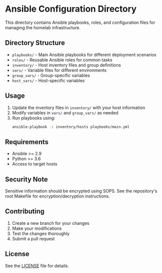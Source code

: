 # Ansible Configuration Directory

This directory contains Ansible playbooks, roles, and configuration files for managing the homelab infrastructure.

## Directory Structure

- `playbooks/` - Main Ansible playbooks for different deployment scenarios
- `roles/` - Reusable Ansible roles for common tasks
- `inventory/` - Host inventory files and group definitions
- `vars/` - Variable files for different environments
- `group_vars/` - Group-specific variables
- `host_vars/` - Host-specific variables

## Usage

1. Update the inventory files in `inventory/` with your host information
2. Modify variables in `vars/` and `group_vars/` as needed
3. Run playbooks using:
   ```bash
   ansible-playbook -i inventory/hosts playbooks/main.yml
   ```

## Requirements

- Ansible >= 2.9
- Python >= 3.6
- Access to target hosts

## Security Note

Sensitive information should be encrypted using SOPS. See the repository's root Makefile for encryption/decryption instructions.

## Contributing

1. Create a new branch for your changes
2. Make your modifications
3. Test the changes thoroughly
4. Submit a pull request

## License

See the [LICENSE](../LICENSE) file for details.